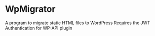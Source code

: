 # WpMigrator
A program to migrate static HTML files to WordPress
Requires the JWT Authentication for WP-API plugin
